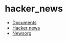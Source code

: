# hacker_news

* [Documents](https://bloclibrary.dev/)
* [Hacker news](https://github.com/HackerNews/API)
* [Newsorg](https://newsapi.org/)
